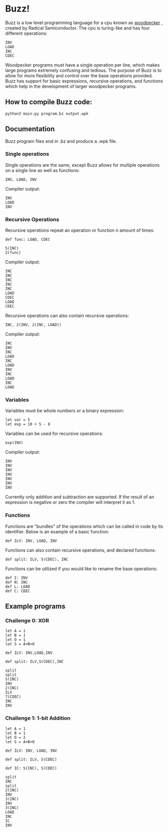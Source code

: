 # Buzz!

Buzz is a low level programming language for a cpu known as [woodpecker](https://github.com/radical-semiconductor/woodpecker)
, created by Radical Semiconductor. The cpu is turing-like and has four different operations:
```
INV
LOAD
INC
CDEC
```
Woodpecker programs must have a single operation per line, which makes large programs extremely confusing and tedious. The purpose of Buzz is to allow for more flexibility and control over the base operations provided. Buzz has support for basic expressions, recursive operations, and functions which help in the development of larger woodpecker programs.

## How to compile Buzz code:

```
python3 main.py program.bz output.wpk
```

## Documentation

Buzz program files end in .bz and produce a .wpk file.

### Single operations

Single operations are the same, except Buzz allows for multiple operations on a single line as well as functions:

```
INV, LOAD, INV
```
Compiler output:

```
INV
LOAD
INV
```


### Recursive Operations

Recursive operations repeat an operation or function n amount of times:

```
def func: LOAD, CDEC

5(INC)
2(func) 
```

Compiler output:

```
INC
INC
INC
INC
INC
LOAD
CDEC
LOAD
CDEC
```
Recursive operations can also contain recursive operations:

```
INC, 2(INV, 2(INC, LOAD))
```

Compiler output:

```
INC
INV
INC
LOAD
INC
LOAD
INV
INC
LOAD
INC
LOAD
```

### Variables

Variables must be whole numbers or a binary expression:

```
let var = 5
let exp = 10 + 5 - 8
```

Variables can be used for recursive operations: 

```
exp(INV)
```

Compiler output:
```
INV
INV
INV
INV
INV
INV
INV
```

Currently only addition and subtraction are supported. If the result of an expression is negative or zero the compiler will interpret it as 1.

### Functions

Functions are "bundles" of the operations which can be called in code by its identifier. Below is an example of a basic function:

```
def ILV: INV, LOAD, INV
```

Functions can also contain recursive operations, and declared functions:

```
def split: ILV, 5(CDEC), INC
```

Functions can be utilized if you would like to rename the base operations:

```
def I: INV
def N: INC
def L: LOAD
def C: CDEC
```

## Example programs

### Challenge 0: XOR

```
let A = 1
let B = 1 
let O = 1
let S = A+B+O

def ILV: INV,LOAD,INV

def split: ILV,S(CDEC),INC

split
split
S(INC)
INV
2(INC)
ILV
7(CDEC)
INC
INV
```
### Challenge 1: 1-bit Addition
```
let A = 1
let B = 1
let O = 2
let S = A+B+O

def ILV: INV, LOAD, INV

def split: ILV, S(CDEC)

def IC: S(INC), S(CDEC)

split
INC
split
2(INC)
INV
3(INC)
INV
3(INC)
LOAD
INC
IC
INV
```
